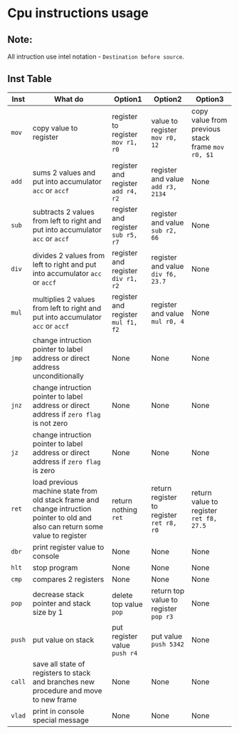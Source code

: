 # Cpu instructions usage

## Note:
All intruction use intel notation - ```Destination before source```.

## Inst Table

|Inst|What do|Option1|Option2|Option3|
|-   |-      |-      |-      |-      |
|`mov`|copy value to register|register to register `mov r1, r0`|value to register `mov r0, 12`|copy value from previous stack frame `mov r0, $1`|
|`add`|sums 2 values and put into accumulator `acc` or `accf`|register and register `add r4, r2`| register and value `add r3, 2134`| None|
|`sub`|subtracts 2 values from left to right and put into accumulator `acc` or `accf`|register and register `sub r5, r7`| register and value `sub r2, 66`| None|
|`div`|divides 2 values from left to right and put into accumulator `acc` or `accf`|register and register `div r1, r2`| register and value `div f6, 23.7`| None|
|`mul`|multiplies 2 values from left to right and put into accumulator `acc` or `accf`|register and register `mul f1, f2`| register and value `mul r0, 4`| None|
|`jmp`|change intruction pointer to label address or direct address unconditionally|None|None|None|
|`jnz`|change intruction pointer to label address or direct address if `zero flag` is not zero|None|None|None|
|`jz`|change intruction pointer to label address or direct address if `zero flag` is zero|None|None|None|
|`ret`|load previous machine state from old stack frame and change intruction pointer to old and also can return some value to register|return nothing `ret`|return register to register `ret r8, r0`|return value to register `ret f8, 27.5`|
|`dbr`|print register value to console|None|None|None|
|`hlt`|stop program|None|None|None|
|`cmp`|compares 2 registers|None|None|None|
|`pop`|decrease stack pointer and stack size by 1|delete top value `pop`|return top value to register `pop r3`|None|
|`push`|put value on stack|put register value `push r4`|put value `push 5342`|None|
|`call`|save all state of registers to stack and branches new procedure and move to new frame|None|None|None|
|`vlad`|print in console special message|None|None|None|